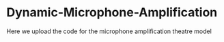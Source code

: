 # Dynamic-Microphone-Amplification
Here we upload the code for the  microphone amplification theatre model
